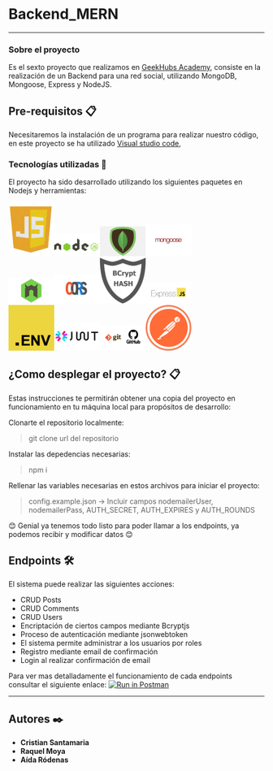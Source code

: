 # Backend_MERN

<hr>

### Sobre el proyecto
Es el sexto proyecto que realizamos en [GeekHubs Academy](https://geekshubsacademy.com/), consiste en la realización de un Backend para una red social, utilizando MongoDB, Mongoose, Express y NodeJS.

## Pre-requisitos 📋

Necesitaremos la instalación de un programa para realizar nuestro código, en este proyecto se ha utilizado [Visual studio code](https://code.visualstudio.com/Download/),

### Tecnologías utilizadas 🚀

El proyecto ha sido desarrollado utilizando los siguientes paquetes en Nodejs y herramientas:

<img src="img/js.jpg" width="90em"/><img src="img/node.png" width="90em"/><img src="img/mongodb.png" width="90em"/><img src="img/mongoose.png" width="90em"/>
</br>
<img src="img/nodemon.png" width="90em"/><img src="img/cors.png" width="90em"/><img src="img/bcrypt.jpg" width="90em"/><img src="img/express.png" width="90em"/>
</br>
<img src="img/dotenv.png" width="90em"/><img src="img/jwt.png" width="90em"/><img src="img/github.png" width="90em"/><img src="img/postman.png" width="90em"/>
</br>

## ¿Como desplegar el proyecto? 📋
Estas instrucciones te permitirán obtener una copia del proyecto en funcionamiento en tu máquina local para propósitos de desarrollo:

Clonarte el repositorio localmente:

> git clone url del repositorio
  
Instalar las depedencias necesarias:
  
> npm i
  
Rellenar las variables necesarias en estos archivos para iniciar el proyecto:
  
> config.example.json -> Incluir campos nodemailerUser, nodemailerPass, AUTH_SECRET, AUTH_EXPIRES y AUTH_ROUNDS
  
😊 Genial ya tenemos todo listo para poder llamar a los endpoints, ya podemos recibir y modificar datos 😊

## Endpoints 🛠️

El sistema puede realizar las siguientes acciones:

- CRUD Posts
- CRUD Comments
- CRUD Users
- Encriptación de ciertos campos mediante Bcryptjs
- Proceso de autenticación mediante jsonwebtoken
- El sistema permite administrar a los usuarios por roles
- Registro mediante email de confirmación
- Login al realizar confirmación de email

Para ver mas detalladamente el funcionamiento de cada endpoints consultar el siguiente enlace:
[![Run in Postman](https://run.pstmn.io/button.svg)](https://app.getpostman.com/run-collection/18402582-50745dde-9e68-4dbc-a346-6adb081757a8?action=collection%2Ffork&collection-url=entityId%3D18402582-50745dde-9e68-4dbc-a346-6adb081757a8%26entityType%3Dcollection%26workspaceId%3D6405bb6e-2574-41c3-9517-15ee2ff3211a)

<hr>

## Autores ✒️

* **Cristian Santamaria**
* **Raquel Moya**
* **Aída Ródenas**
